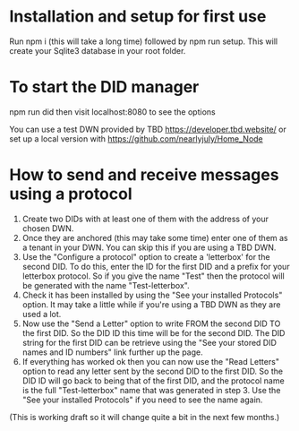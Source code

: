 # Installation and setup for first use
Run npm i (this will take a long time)
followed by npm run setup. This will create your Sqlite3 database in your root folder.

# To start the DID manager
npm run did
then visit localhost:8080 to see the options

You can use a test DWN provided by TBD https://developer.tbd.website/ or set up a local version with https://github.com/nearlyjuly/Home_Node

# How to send and receive messages using a protocol

1. Create two DIDs with at least one of them with the address of your chosen DWN.
2. Once they are anchored (this may take some time) enter one of them as a tenant in your DWN. You can skip this if you are using a TBD DWN.
3. Use the "Configure a protocol" option to create a 'letterbox' for the second DID. To do this, enter the ID for the first DID and a prefix for your letterbox protocol. So if you give the name "Test" then the protocol will be generated with the name "Test-letterbox".
4. Check it has been installed by using the "See your installed Protocols" option. It may take a little while if you're using a TBD DWN as they are used a lot.
5. Now use the "Send a Letter" option to write FROM the second DID TO the first DID. So the DID ID this time will be for the second DID. The DID string for the first DID can be retrieve using the "See your stored DID names and ID numbers" link further up the page.
6. If everything has worked ok then you can now use the "Read Letters" option to read any letter sent by the second DID to the first DID. So the DID ID will go back to being that of the first DID, and the protocol name is the full "Test-letterbox" name that was generated in step 3. Use the "See your installed Protocols" if you need to see the name again.

(This is working draft so it will change quite a bit in the next few months.)
